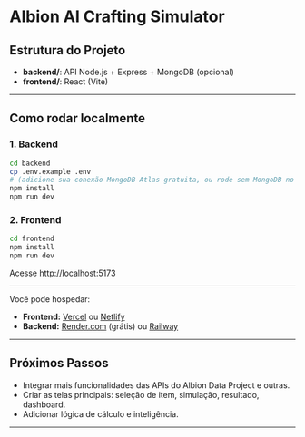 # Albion AI Crafting Simulator

## Estrutura do Projeto

- **backend/**: API Node.js + Express + MongoDB (opcional)
- **frontend/**: React (Vite)

---

## Como rodar localmente

### 1. Backend

```bash
cd backend
cp .env.example .env
# (adicione sua conexão MongoDB Atlas gratuita, ou rode sem MongoDB no início)
npm install
npm run dev
```

### 2. Frontend

```bash
cd frontend
npm install
npm run dev
```

Acesse [http://localhost:5173](http://localhost:5173)

---

Você pode hospedar:
- **Frontend:** [Vercel](https://vercel.com/) ou [Netlify](https://www.netlify.com/)
- **Backend:** [Render.com](https://render.com/) (grátis) ou [Railway](https://railway.app/)

---

## Próximos Passos

- Integrar mais funcionalidades das APIs do Albion Data Project e outras.
- Criar as telas principais: seleção de item, simulação, resultado, dashboard.
- Adicionar lógica de cálculo e inteligência.

---